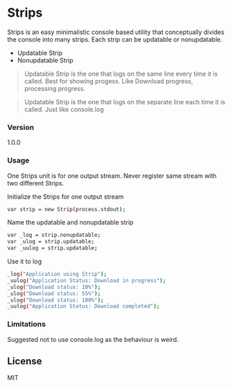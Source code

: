 # Strips

Strips is an easy minimalistic console based utility that conceptually divides the console into many strips. Each strip can be updatable or nonupdatable.

  - Updatable Strip
  - Nonupdatable Strip

> Updatable Strip is the one that logs on the same line every time it is called. Best for showing progess. Like Download progress, processing progress. 

> Updatable Strip is the one that logs on the separate line each time it is called. Just like console.log

### Version
1.0.0


### Usage

One Strips unit is for one output stream. Never register same stream with two different  Strips.

Initialize the Strips for one output stream
```sh
var strip = new Strip(process.stdout);
```

Name the updatable and nonupdatable strip
```sh
var _log = strip.nonupdatable;
var _ulog = strip.updatable;
var _uulog = strip.updatable;
```

Use it to log
```sh
_log("Application using Strip");
_uulog("Application Status: Download in progress");
_ulog("Download status: 10%");
_ulog("Download status: 55%");
_ulog("Download status: 100%");
_uulog("Application Status: Download completed");
```

### Limitations

Suggested not to use console.log as the behaviour is weird.

License
----

MIT


